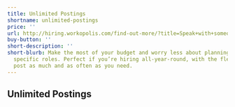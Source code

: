 ```yaml
---
title: Unlimited Postings
shortname: unlimited-postings
price: ''
url: http://hiring.workopolis.com/find-out-more/?title=Speak+with+someone+about+Unlimited+Postings&NetsuiteTitle=Unlimited+Postings
buy-button: ''
short-description: ''
short-blurb: Make the most of your budget and worry less about planning ahead or promoting
  specific roles. Perfect if you’re hiring all-year-round, with the flexibility to
  post as much and as often as you need.
---
```


## Unlimited Postings
